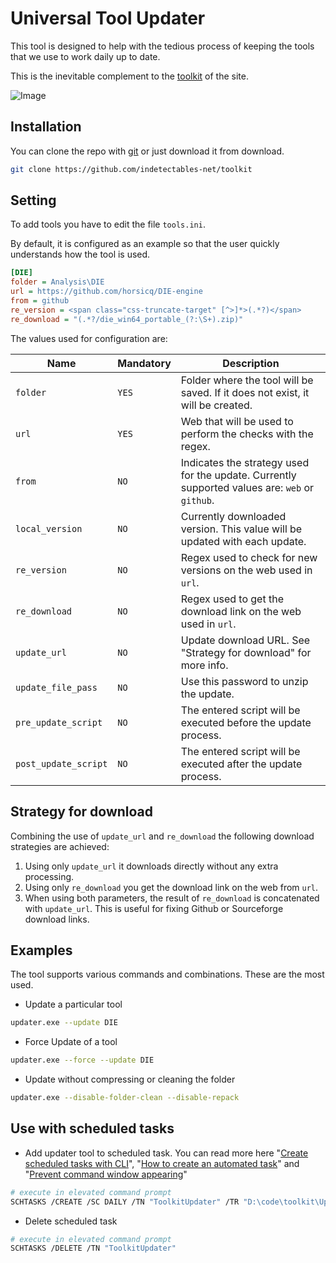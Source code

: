# Universal Tool Updater

This tool is designed to help with the tedious process of keeping the tools that we use to work daily up to date.

This is the inevitable complement to the [toolkit](https://github.com/indetectables-net/toolkit) of the site.

![Image](https://i.imgur.com/o3vuUC5.png)

## Installation

You can clone the repo with [git](https://git-scm.com/download/win) or just download it from download.

```bash
git clone https://github.com/indetectables-net/toolkit
```

## Setting

To add tools you have to edit the file `tools.ini`.

By default, it is configured as an example so that the user quickly understands how the tool is used.

```ini
[DIE]
folder = Analysis\DIE
url = https://github.com/horsicq/DIE-engine
from = github
re_version = <span class="css-truncate-target" [^>]*>(.*?)</span>
re_download = "(.*?/die_win64_portable_(?:\S+).zip)"
```

The values used for configuration are:

Name | Mandatory | Description
----- | ------ | -------------
`folder` | `YES` | Folder where the tool will be saved. If it does not exist, it will be created.
`url` | `YES` | Web that will be used to perform the checks with the regex.
`from` | `NO` | Indicates the strategy used for the update. Currently supported values are: `web` or `github`.
`local_version` | `NO` | Currently downloaded version. This value will be updated with each update.
`re_version` | `NO` | Regex used to check for new versions on the web used in `url`.
`re_download` | `NO` | Regex used to get the download link on the web used in `url`.
`update_url` | `NO` | Update download URL. See "Strategy for download" for more info.
`update_file_pass` | `NO` | Use this password to unzip the update.
`pre_update_script` | `NO` | The entered script will be executed before the update process.
`post_update_script` | `NO` | The entered script will be executed after the update process.

## Strategy for download

Combining the use of `update_url` and `re_download` the following download strategies are achieved:

1. Using only `update_url` it downloads directly without any extra processing.
2. Using only `re_download` you get the download link on the web from `url`.
3. When using both parameters, the result of `re_download` is concatenated with `update_url`.
This is useful for fixing Github or Sourceforge download links.

## Examples

The tool supports various commands and combinations. These are the most used. 

* Update a particular tool

```bash
updater.exe --update DIE
```

* Force Update of a tool

```bash
updater.exe --force --update DIE
```

* Update without compressing or cleaning the folder

```bash
updater.exe --disable-folder-clean --disable-repack
```

## Use with scheduled tasks

* Add updater tool to scheduled task. You can read more here 
"[Create scheduled tasks with CLI](https://www.windowscentral.com/how-create-task-using-task-scheduler-command-prompt)", 
"[How to create an automated task](https://www.windowscentral.com/how-create-automated-task-using-task-scheduler-windows-10)" and 
"[Prevent command window appearing](https://pureinfotech.com/prevent-command-window-appearing-scheduled-tasks-windows-10/)"


```bash
# execute in elevated command prompt
SCHTASKS /CREATE /SC DAILY /TN "ToolkitUpdater" /TR "D:\code\toolkit\Updater\custom-task.bat" /ST 14:00
```

* Delete scheduled task

```bash
# execute in elevated command prompt
SCHTASKS /DELETE /TN "ToolkitUpdater"
```
